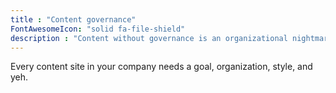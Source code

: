 ```yaml
---
title : "Content governance"
FontAwesomeIcon: "solid fa-file-shield"
description : "Content without governance is an organizational nightmare, unsustainable, and impossible to maintain."
---
```


Every content site in your company needs a goal, organization, style, and yeh.
